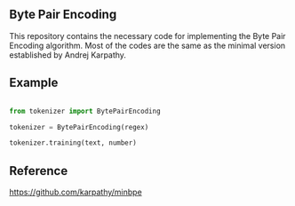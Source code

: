 ## Byte Pair Encoding

This repository contains the necessary code for implementing the Byte Pair Encoding algorithm. Most of the codes are the same as the minimal version established by Andrej Karpathy. 

## Example

``` python

from tokenizer import BytePairEncoding

tokenizer = BytePairEncoding(regex)

tokenizer.training(text, number)

```

## Reference

https://github.com/karpathy/minbpe
